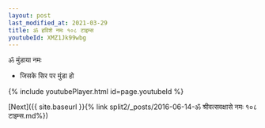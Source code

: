 ```yaml
---
layout: post
last_modified_at: 2021-03-29
title: ॐ हविशे नमः १०८ टाइम्स
youtubeId: XMZ1Jk99wbg
---
```

 
 
 ॐ मुंडाया नमः  
 
 -  जिसके सिर पर मुंडा हो 
 
  
 
  
 
 
 
 
 
 


{% include youtubePlayer.html id=page.youtubeId %}
 
[Next]({{ site.baseurl }}{% link  split2/_posts/2016-06-14-ॐ श्रीवत्सवक्षासे नमः १०८ टाइम्स.md%})
 
